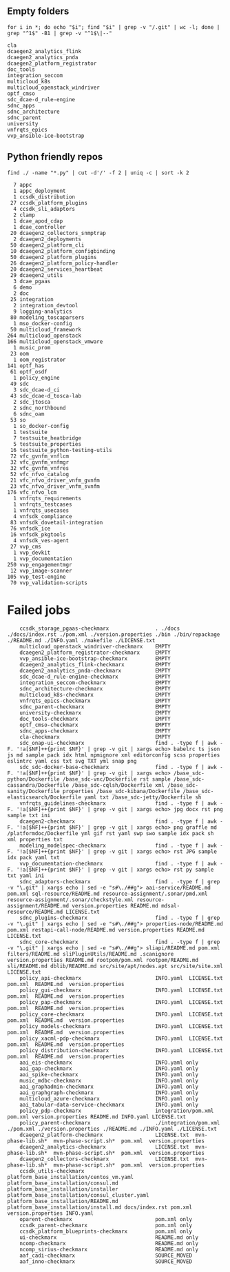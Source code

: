 ## Empty folders

`for i in *; do echo "$i"; find "$i" | grep -v "/.git" | wc -l; done | grep "^1$" -B1 | grep -v "^1$\|--"`

    cla
    dcaegen2_analytics_flink
    dcaegen2_analytics_pnda
    dcaegen2_platform_registrator
    doc_tools
    integration_seccom
    multicloud_k8s
    multicloud_openstack_windriver
    optf_cmso
    sdc_dcae-d_rule-engine
    sdnc_apps
    sdnc_architecture
    sdnc_parent
    university
    vnfrqts_epics
    vvp_ansible-ice-bootstrap

## Python friendly repos

`find ./ -name "*.py" | cut -d'/' -f 2 | uniq -c | sort -k 2`

      7 appc
      1 appc_deployment
      1 ccsdk_distribution
     27 ccsdk_platform_plugins
      4 ccsdk_sli_adaptors
      2 clamp
      1 dcae_apod_cdap
      1 dcae_controller
     20 dcaegen2_collectors_snmptrap
      2 dcaegen2_deployments
     50 dcaegen2_platform_cli
     10 dcaegen2_platform_configbinding
     50 dcaegen2_platform_plugins
     26 dcaegen2_platform_policy-handler
     20 dcaegen2_services_heartbeat
     29 dcaegen2_utils
      3 dcae_pgaas
      6 demo
      2 doc
     25 integration
      2 integration_devtool
      9 logging-analytics
     80 modeling_toscaparsers
      1 mso_docker-config
     50 multicloud_framework
    264 multicloud_openstack
    166 multicloud_openstack_vmware
      1 music_prom
     23 oom
      1 oom_registrator
    141 optf_has
     61 optf_osdf
      1 policy_engine
     49 sdc
      3 sdc_dcae-d_ci
     43 sdc_dcae-d_tosca-lab
      2 sdc_jtosca
      2 sdnc_northbound
      6 sdnc_oam
     53 so
      1 so_docker-config
      1 testsuite
      7 testsuite_heatbridge
      5 testsuite_properties
     16 testsuite_python-testing-utils
     72 vfc_gvnfm_vnflcm
     32 vfc_gvnfm_vnfmgr
     32 vfc_gvnfm_vnfres
     52 vfc_nfvo_catalog
     21 vfc_nfvo_driver_vnfm_gvnfm
     23 vfc_nfvo_driver_vnfm_svnfm
    176 vfc_nfvo_lcm
      1 vnfrqts_requirements
      1 vnfrqts_testcases
      1 vnfrqts_usecases
      4 vnfsdk_compliance
     83 vnfsdk_dovetail-integration
     76 vnfsdk_ice
     16 vnfsdk_pkgtools
      4 vnfsdk_ves-agent
     27 vvp_cms
      1 vvp_devkit
      1 vvp_documentation
    250 vvp_engagementmgr
     12 vvp_image-scanner
    105 vvp_test-engine
     70 vvp_validation-scripts

# Failed jobs

        ccsdk_storage_pgaas-checkmarx               . ./docs ./docs/index.rst ./pom.xml ./version.properties ./bin ./bin/repackage ./README.md ./INFO.yaml ./makefile ./LICENSE.txt
        multicloud_openstack_windriver-checkmarx    EMPTY
        dcaegen2_platform_registrator-checkmarx     EMPTY
        vvp_ansible-ice-bootstrap-checkmarx         EMPTY
        dcaegen2_analytics_flink-checkmarx          EMPTY
        dcaegen2_analytics_pnda-checkmarx           EMPTY
        sdc_dcae-d_rule-engine-checkmarx            EMPTY
        integration_seccom-checkmarx                EMPTY
        sdnc_architecture-checkmarx                 EMPTY
        multicloud_k8s-checkmarx                    EMPTY
        vnfrqts_epics-checkmarx                     EMPTY
        sdnc_parent-checkmarx                       EMPTY
        university-checkmarx                        EMPTY
        doc_tools-checkmarx                         EMPTY
        optf_cmso-checkmarx                         EMPTY
        sdnc_apps-checkmarx                         EMPTY
        cla-checkmarx                               EMPTY
        sdc_onap-ui-checkmarx                       find . -type f | awk -F. '!a[$NF]++{print $NF}' | grep -v git | xargs echo> babelrc ts json js md sample pack idx html npmignore xml editorconfig scss properties eslintrc yaml css txt svg TXT yml snap png
        sdc_sdc-docker-base-checkmarx               find . -type f | awk -F. '!a[$NF]++{print $NF}' | grep -v git | xargs echo> /base_sdc-python/Dockerfile /base_sdc-vnc/Dockerfile rst sample /base_sdc-cassandra/Dockerfile /base_sdc-cqlsh/Dockerfile xml /base_sdc-sanity/Dockerfile properties /base_sdc-kibana/Dockerfile /base_sdc-elasticsearch/Dockerfile yaml txt /base_sdc-jetty/Dockerfile sh
        vnfrqts_guidelines-checkmarx                find . -type f | awk -F. '!a[$NF]++{print $NF}' | grep -v git | xargs echo> jpg docx rst png sample txt ini
        dcaegen2-checkmarx                          find . -type f | awk -F. '!a[$NF]++{print $NF}' | grep -v git | xargs echo> png graffle md /platformdoc/Dockerfile yml gif rst yaml swp swo sample idx pack sh xml properties txt
        modeling_modelspec-checkmarx                find . -type f | awk -F. '!a[$NF]++{print $NF}' | grep -v git | xargs echo> rst JPG sample idx pack yaml txt
        vvp_documentation-checkmarx                 find . -type f | awk -F. '!a[$NF]++{print $NF}' | grep -v git | xargs echo> rst py sample txt yaml ini
        sdnc_adaptors-checkmarx                     find . -type f | grep -v "\.git" | xargs echo | sed -e "s#\./##g"> aai-service/README.md pom.xml sql-resource/README.md resource-assignment/.sonar/pmd.xml resource-assignment/.sonar/checkstyle.xml resource-assignment/README.md version.properties README.md mdsal-resource/README.md LICENSE.txt
        sdnc_plugins-checkmarx                      find . -type f | grep -v "\.git" | xargs echo | sed -e "s#\./##g"> properties-node/README.md pom.xml restapi-call-node/README.md version.properties README.md LICENSE.txt
        sdnc_core-checkmarx                         find . -type f | grep -v "\.git" | xargs echo | sed -e "s#\./##g"> sliapi/README.md pom.xml filters/README.md sliPluginUtils/README.md .scanignore version.properties README.md rootpom/pom.xml rootpom/README.md sli/README.md dblib/README.md src/site/apt/nodes.apt src/site/site.xml LICENSE.txt
        policy_api-checkmarx                        INFO.yaml  LICENSE.txt  pom.xml  README.md  version.properties
        policy_gui-checkmarx                        INFO.yaml  LICENSE.txt  pom.xml  README.md  version.properties
        policy_pap-checkmarx                        INFO.yaml  LICENSE.txt  pom.xml  README.md  version.properties
        policy_core-checkmarx                       INFO.yaml  LICENSE.txt  pom.xml  README.md  version.properties
        policy_models-checkmarx                     INFO.yaml  LICENSE.txt  pom.xml  README.md  version.properties
        policy_xacml-pdp-checkmarx                  INFO.yaml  LICENSE.txt  pom.xml  README.md  version.properties
        policy_distribution-checkmarx               INFO.yaml  LICENSE.txt  pom.xml  README.md  version.properties
        aai_eis-checkmarx                           INFO.yaml only
        aai_gap-checkmarx                           INFO.yaml only
        aai_spike-checkmarx                         INFO.yaml only
        music_mdbc-checkmarx                        INFO.yaml only
        aai_graphadmin-checkmarx                    INFO.yaml only
        aai_graphgraph-checkmarx                    INFO.yaml only
        multicloud_azure-checkmarx                  INFO.yaml only
        aai_tabular-data-service-checkmarx          INFO.yaml only
        policy_pdp-checkmarx                        integration/pom.xml pom.xml version.properties README.md INFO.yaml LICENSE.txt
        policy_parent-checkmarx                     ./integration/pom.xml ./pom.xml ./version.properties ./README.md ./INFO.yaml ./LICENSE.txt
        dcaegen2_platform-checkmarx                 LICENSE.txt  mvn-phase-lib.sh*  mvn-phase-script.sh*  pom.xml  version.properties
        dcaegen2_analytics-checkmarx                LICENSE.txt  mvn-phase-lib.sh*  mvn-phase-script.sh*  pom.xml  version.properties
        dcaegen2_collectors-checkmarx               LICENSE.txt  mvn-phase-lib.sh*  mvn-phase-script.sh*  pom.xml  version.properties
        ccsdk_utils-checkmarx                       platform_base_installation/centos_vm.yaml platform_base_installation/consul.md platform_base_installation/installer platform_base_installation/consul_cluster.yaml platform_base_installation/README.md platform_base_installation/install.md docs/index.rst pom.xml version.properties INFO.yaml
        oparent-checkmarx                           pom.xml only
        ccsdk_parent-checkmarx                      pom.xml only
        ccsdk_platform_blueprints-checkmarx         pom.xml only
        ui-checkmarx                                README.md only
        ncomp-checkmarx                             README.md only
        ncomp_sirius-checkmarx                      README.md only
        aaf_cadi-checkmarx                          SOURCE_MOVED
        aaf_inno-checkmarx                          SOURCE_MOVED
